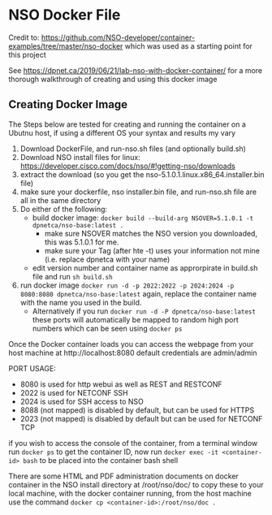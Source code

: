 # NSO Docker File

Credit to: https://github.com/NSO-developer/container-examples/tree/master/nso-docker which was used as a starting point for this project

See https://dpnet.ca/2019/06/21/lab-nso-with-docker-container/ for a more thorough walkthrough of creating and using this docker image

## Creating Docker Image
The Steps below are tested for creating and running the container on a Ubutnu host, if using a different OS your syntax and results my vary
1. Download DockerFile, and run-nso.sh files (and optionally build.sh)
2. Download NSO install files for linux: https://developer.cisco.com/docs/nso/#!getting-nso/downloads
3. extract the download (so you get the nso-5.1.0.1.linux.x86_64.installer.bin file)
4. make sure your dockerfile, nso installer.bin file, and run-nso.sh file are all in the same directory
5. Do either of the following:
    * build docker image: `docker build --build-arg NSOVER=5.1.0.1 -t dpnetca/nso-base:latest .` 
        * make sure NSOVER matches the NSO version you downloaded, this was 5.1.0.1 for me. 
        * make sure your Tag (after hte -t) uses your information not mine (i.e. replace dpnetca with your name)
    * edit version number and container name as approrpirate in build.sh file and run `sh build.sh`
6. run docker image `docker run -d -p 2022:2022 -p 2024:2024 -p 8080:8080 dpnetca/nso-base:latest` again, replace the container name with the name you used in the build.
    * Alternatively if you run `docker run -d -P dpnetca/nso-base:latest` these ports will automatically be mapped to random high port numbers which can be seen using `docker ps`

Once the Docker container loads you can access the webpage from your host machine at http://localhost:8080  default credentials are admin/admin

PORT USAGE:
* 8080 is used for http webui as well as REST and RESTCONF
* 2022 is used for NETCONF SSH
* 2024 is used for SSH access to NSO
* 8088 (not mapped) is disabled by default, but can be used for HTTPS
* 2023 (not mapped) is disabled by default but can be used for NETCONF TCP



if you wish to access the console of the container, from a terminal window run `docker ps` to get the container ID, now run `docker exec -it <container-id> bash` to be placed into the container bash shell

There are some HTML and PDF administration documents on docker container in the NSO install directory at /root/nso/doc/  to copy these to your local machine, with the docker container running, from the host machine use the command `docker cp <container-id>:/root/nso/doc .`